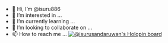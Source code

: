 - 👋 Hi, I’m @isuru886
- 👀 I’m interested in ...
- 🌱 I’m currently learning ...
- 💞️ I’m looking to collaborate on ...
- 📫 How to reach me ...
[![@isurusandaruwan's Holopin board](https://holopin.me/isurusandaruwan)](https://holopin.io/@isurusandaruwan)


<!---
isuru886/isuru886 is a ✨ special ✨ repository because its `README.md` (this file) appears on your GitHub profile.
You can click the Preview link to take a look at your changes.
--->
